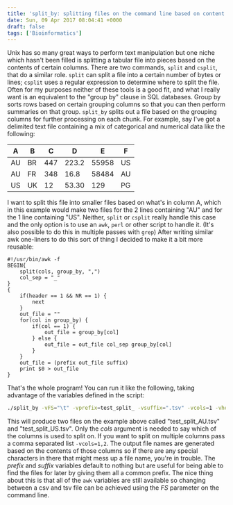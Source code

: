 ```yaml
---
title: 'split_by: splitting files on the command line based on content'
date: Sun, 09 Apr 2017 08:04:41 +0000
draft: false
tags: ['Bioinformatics']
---
```


Unix has so many great ways to perform text manipulation but one niche which hasn't been filled is splitting a tabular file into pieces based on the contents of certain columns. There are two commands, `split` and `csplit`, that do a similar role. `split` can split a file into a certain number of bytes or lines; `csplit` uses a regular expression to determine where to split the file. Often for my purposes neither of these tools is a good fit, and what I really want is an equivalent to the "group by" clause in SQL databases. Group by sorts rows based on certain grouping columns so that you can then perform summaries on that group. `split_by` splits out a file based on the grouping columns for further processing on each chunk. For example, say I've got a delimited text file containing a mix of categorical and numerical data like the following:

|A|B|C|D|E|F|
|--- |--- |--- |--- |--- |--- |
|AU|BR|447|223.2|55958|US|
|AU|FR|348|16.8|58484|AU|
|US|UK|12|53.30|129|PG|

I want to split this file into smaller files based on what's in column A, which in this example would make two files for the 2 lines containing "AU" and for the 1 line containing "US". Neither, `split` or `csplit` really handle this case and the only option is to use an `awk`, `perl` or other script to handle it. (It's also possible to do this in multiple passes with `grep`) After writing similar awk one-liners to do this sort of thing I decided to make it a bit more reusable: 

```
#!/usr/bin/awk -f
BEGIN{
    split(cols, group_by, ",")
    col_sep = "_"
}
{
    if(header == 1 && NR == 1) {
        next
    }
    out_file = ""
    for(col in group_by) {
        if(col == 1) {
            out_file = group_by[col]
        } else {
            out_file = out_file col_sep group_by[col]
        }
    }
    out_file = (prefix out_file suffix)
    print $0 > out_file
}
```

 That's the whole program! You can run it like the following, taking advantage of the variables defined in the script:
 
 ```bash
./split_by -vFS="\t" -vprefix=test_split_ -vsuffix=".tsv" -vcols=1 -vheader=1 file.tsv
```

This will produce two files on the example above called "test\_split\_AU.tsv" and "test\_split\_US.tsv". Only the _cols_ argument is needed to say which of the columns is used to split on. If you want to split on multiple columns pass a comma separated list `-vcols=1,2`. The output file names are generated based on the contents of those columns so if there are any special characters in there that might mess up a file name, you're in trouble. The _prefix_ and _suffix_ variables default to nothing but are useful for being able to find the files for later by giving them all a common prefix. The nice thing about this is that all of the `awk` variables are still available so changing between a csv and tsv file can be achieved using the _FS_ parameter on the command line.